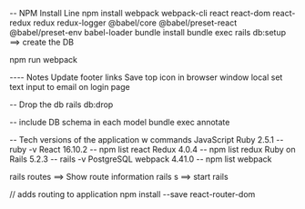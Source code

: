 
-- NPM Install Line
npm install webpack webpack-cli react react-dom react-redux redux redux-logger @babel/core @babel/preset-react @babel/preset-env babel-loader
bundle install
bundle exec rails db:setup               ==> create the DB

npm run webpack

---- Notes
Update footer links
Save top icon in browser window local
set text input to email on login page




-- Drop the db
rails db:drop

-- include DB schema in each model
bundle exec annotate


-- Tech versions of the application w commands
JavaScript 
Ruby 2.5.1      -- ruby -v
React 16.10.2   -- npm list react
Redux 4.0.4     -- npm list redux
Ruby on Rails 5.2.3     -- rails -v
PostgreSQL
webpack 4.41.0          -- npm list webpack




rails routes                    ==> Show route information
rails s                         ==> start rails


// adds routing to application
npm install --save react-router-dom

